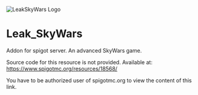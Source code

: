![LeakSkyWars Logo](https://i.imgur.com/fftiJWC.png)

# Leak_SkyWars

Addon for spigot server. An advanced SkyWars game.

Source code for this resource is not provided. Available at: https://www.spigotmc.org/resources/18568/

You have to be authorized user of spigotmc.org to view the content of this link.

